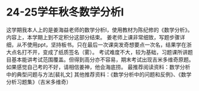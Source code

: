 # 24-25学年秋冬数学分析Ⅰ
这学期我本人上的是姜海益老师的数学分析Ⅰ，使用教材为陈纪修的《数学分析》。内容上，本学期上到不定积分这部分结束。
姜老师上课非常细致，写题步骤详细，从不使用ppt，坚持板书。只在最后一次课突发奇想要点一次名，结果学在浙大点名打不开，变成了纸质签名（雾）。
考试难度不大，较为基础，习题课所讲题目基本能讲考试范围覆盖。但得到高分亦不容易，期末考试出现吉米多维奇原题。
如果感觉自己考的不好，请相信姜神，他会海底捞。
最推荐阅读资料：数学分析中的典型问题与方法[裴礼文]
其他推荐资料：《数学分析中的问题和反例》、《数学分析习题集》（吉米多维奇）
